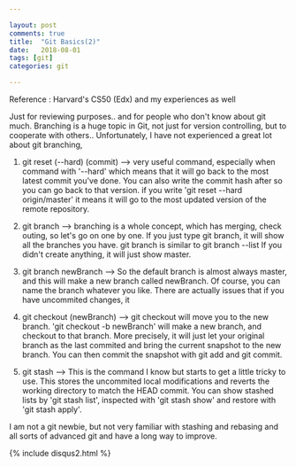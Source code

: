 ```yaml
---

layout: post
comments: true
title:  "Git Basics(2)"
date:   2018-08-01
tags: [git]
categories: git

---
```


Reference : Harvard's CS50 (Edx) and my experiences as well

Just for reviewing purposes.. and for people who don't know about git much.
Branching is a huge topic in Git, not just for version controlling, 
but to cooperate with others.. 
Unfortunately, I have not experienced a great lot about git branching,


1. git reset (--hard) (commit)
--> very useful command, especially when command with '--hard'
which means that it will go back to the most latest commit you've done.
You can also write the commit hash after so you can go back to that version.
if you write 'git reset --hard origin/master' it means it will go to the most updated version
of the remote repository.

2. git branch 
--> branching is a whole concept, which has merging, check outing, so let's go on one by one.
If you just type git branch, it will show all the branches you have. 
git branch is similar to git branch --list
If you didn't create anything, it will just show master.

3. git branch newBranch
--> So the default branch is almost always master, and this will make a new branch called newBranch.
Of course, you can name the branch whatever you like.
There are actually issues that if you have uncommited changes, it 

4. git checkout (newBranch)
--> git checkout will move you to the new branch. 
'git checkout -b newBranch' will make a new branch, and checkout to that branch.
More precisely, it will just let your original branch as the last commited 
and bring the current snapshot to the new branch.
You can then commit the snapshot with git add and git commit.

5. git stash
--> This is the command I know but starts to get a little tricky to use.
This stores the uncommited local modifications and reverts the working directory to match the HEAD commit.
You can show stashed lists by 'git stash list', inspected with 'git stash show'
and restore with 'git stash apply'.

I am not a git newbie, but not very familiar with stashing and rebasing 
and all sorts of advanced git and have a long way to improve.


{% include disqus2.html %}